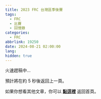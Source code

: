 ```yaml
---
title: 2023 FRC 台灣區季後賽
tags:
  - FRC
  - 比賽
  - 回憶錄
categories:
  - FRC
abbrlink: 19250
date: 2024-08-21 02:00:00
lang:
hidden: true
---
```

火速趕稿中...
<!--more-->

預計將在約 <span id="timeout">5</span> 秒後返回上一頁。

如果你想看其他文章，你可以 **[點這裡](/)** 返回首頁。

<script>
let countTime = 5;

function count() {
  document.getElementById('timeout').textContent = countTime;
  countTime -= 1;
  if(countTime === 0){
    history.back(); // 記得改成自己網址 Url
  }
  setTimeout(() => {
    count();
  }, 1000);
}

count();
</script>
